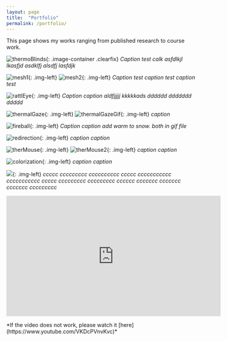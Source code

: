 ```yaml
---
layout: page
title:  "Portfolio"
permalink: /portfolio/
---
```


<link href="{{site.baseurl}}/assets/css/main.css" rel="stylesheet">
This page shows my works ranging from published research to course work.

![thermoBlinds](/assets/images/thermoBlinds.png){: .image-container .clearfix}
*Caption test calk asfdlkjl lkasfjd asdklfj alsdfj  lasfdjk*

![mesh1](/assets/images/mesh1.jpg){: .img-left}
![mesh2](/assets/images/mesh2.png){: .img-left}
*Caption test caption test caption test*


![rattlEye](/assets/images/rattlEye.png){: .img-left}
*Caption caption aldfjjjjj kkkkkads dddddd ddddddd ddddd*


![thermalGaze](/assets/images/thermalGaze.png){: .img-left}
![thermalGazeGif](/assets/images/thermalGaze.gif){: .img-left}
*caption*


![fireball](/assets/images/fireball.png){: .img-left}
*Caption caption add warm to snow. both in gif file*

![redirection](/assets/images/redirection.png){: .img-left}
*caption caption*

![therMouse](/assets/images/therMouse.jpg){: .img-left}
![therMouse2](/assets/images/therMouse2.jpg){: .img-left}
*caption caption*

![colorization](/assets/images/colorization.gif){: .img-left}
*caption caption*

![](/assets/images/colorization.gif){: .img-left}
*ccccc ccccccccc cccccccccc ccccc ccccccccccc ccccccccccc ccccc ccccccccc ccccccccc cccccc ccccccc ccccccc ccccccc ccccccccc*

<p align="center">
<iframe width="560" height="315" src="https://www.youtube.com/embed/VKDcPVnvKvc" title="YouTube video player" frameborder="0" allow="accelerometer; autoplay; clipboard-write; encrypted-media; gyroscope; picture-in-picture" allowfullscreen></iframe>
</p>
*If the video does not work, please watch it [here](https://www.youtube.com/VKDcPVnvKvc)*

<script src="{{site.baseurl}}/assets/js/main.js"></script>
